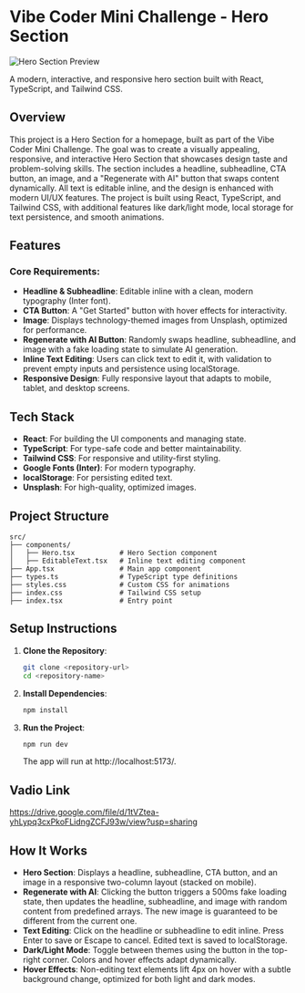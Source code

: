 # Vibe Coder Mini Challenge - Hero Section

![Hero Section Preview](./assets/images/hero-tasl.png)

A modern, interactive, and responsive hero section built with React, TypeScript, and Tailwind CSS.

## Overview

This project is a Hero Section for a homepage, built as part of the Vibe Coder Mini Challenge. The goal was to create a visually appealing, responsive, and interactive Hero Section that showcases design taste and problem-solving skills. The section includes a headline, subheadline, CTA button, an image, and a "Regenerate with AI" button that swaps content dynamically. All text is editable inline, and the design is enhanced with modern UI/UX features. The project is built using React, TypeScript, and Tailwind CSS, with additional features like dark/light mode, local storage for text persistence, and smooth animations.

## Features

### Core Requirements:

- **Headline & Subheadline**: Editable inline with a clean, modern typography (Inter font).
- **CTA Button**: A "Get Started" button with hover effects for interactivity.
- **Image**: Displays technology-themed images from Unsplash, optimized for performance.
- **Regenerate with AI Button**: Randomly swaps headline, subheadline, and image with a fake loading state to simulate AI generation.
- **Inline Text Editing**: Users can click text to edit it, with validation to prevent empty inputs and persistence using localStorage.
- **Responsive Design**: Fully responsive layout that adapts to mobile, tablet, and desktop screens.

## Tech Stack

- **React**: For building the UI components and managing state.
- **TypeScript**: For type-safe code and better maintainability.
- **Tailwind CSS**: For responsive and utility-first styling.
- **Google Fonts (Inter)**: For modern typography.
- **localStorage**: For persisting edited text.
- **Unsplash**: For high-quality, optimized images.

## Project Structure

```
src/
├── components/
│   ├── Hero.tsx           # Hero Section component
│   ├── EditableText.tsx   # Inline text editing component
├── App.tsx                # Main app component
├── types.ts               # TypeScript type definitions
├── styles.css             # Custom CSS for animations
├── index.css              # Tailwind CSS setup
├── index.tsx              # Entry point
```

## Setup Instructions

1. **Clone the Repository**:

   ```bash
   git clone <repository-url>
   cd <repository-name>
   ```

2. **Install Dependencies**:

   ```bash
   npm install
   ```

3. **Run the Project**:

   ```bash
   npm run dev
   ```

   The app will run at http://localhost:5173/.

## Vadio Link

https://drive.google.com/file/d/1tVZtea-yhLypq3cxPkoFLidngZCFJ93w/view?usp=sharing

## How It Works

- **Hero Section**: Displays a headline, subheadline, CTA button, and an image in a responsive two-column layout (stacked on mobile).
- **Regenerate with AI**: Clicking the button triggers a 500ms fake loading state, then updates the headline, subheadline, and image with random content from predefined arrays. The new image is guaranteed to be different from the current one.
- **Text Editing**: Click on the headline or subheadline to edit inline. Press Enter to save or Escape to cancel. Edited text is saved to localStorage.
- **Dark/Light Mode**: Toggle between themes using the button in the top-right corner. Colors and hover effects adapt dynamically.
- **Hover Effects**: Non-editing text elements lift 4px on hover with a subtle background change, optimized for both light and dark modes.
